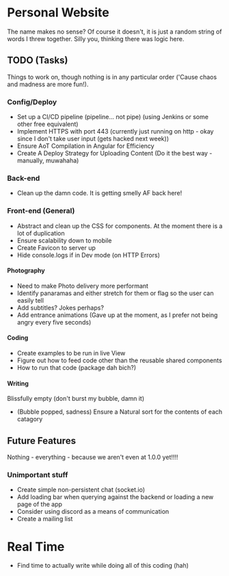 # Personal Website

The name makes no sense? Of course it doesn't, it is just a random string of words I threw together. Silly you, thinking there was logic here.

## TODO (Tasks)

Things to work on, though nothing is in any particular order ('Cause chaos and madness are more fun!).

### Config/Deploy

* Set up a CI/CD pipeline (pipeline... not pipe) (using Jenkins or some other free equivalent)
* Implement HTTPS with port 443 (currently just running on http - okay since I don't take user input (gets hacked next week))
* Ensure AoT Compilation in Angular for Efficiency
* Create A Deploy Strategy for Uploading Content (Do it the best way - manually, muwahaha)

### Back-end

* Clean up the damn code. It is getting smelly AF back here!

### Front-end (General)

* Abstract and clean up the CSS for components. At the moment there is a lot of duplication
* Ensure scalability down to mobile
* Create Favicon to server up
* Hide console.logs if in Dev mode (on HTTP Errors)

#### Photography

* Need to make Photo delivery more performant
* Identify panaramas and either stretch for them or flag so the user can easily tell
* Add subtitles? Jokes perhaps?
* Add entrance animations (Gave up at the moment, as I prefer not being angry every five seconds)

#### Coding

* Create examples to be run in live View
* Figure out how to feed code other than the reusable shared components
* How to run that code (package dah bich?)

#### Writing

Blissfully empty (don't burst my bubble, damn it)

* (Bubble popped, sadness) Ensure a Natural sort for the contents of each catagory

## Future Features

Nothing - everything - because we aren't even at 1.0.0 yet!!!!

### Unimportant stuff

* Create simple non-persistent chat (socket.io)
* Add loading bar when querying against the backend or loading a new page of the app
* Consider using discord as a means of communication
* Create a mailing list


# Real Time

* Find time to actually write while doing all of this coding (hah)